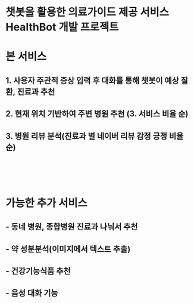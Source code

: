 # 챗봇을 활용한 의료가이드 제공 서비스 HealthBot 개발 프로젝트

# 본 서비스
## 1. 사용자 주관적 증상 입력 후 대화를 통해 챗봇이 예상 질환, 진료과 추천
## 2. 현재 위치 기반하여 주변 병원 추천 (3. 서비스 비율 순)
## 3. 병원 리뷰 분석(진료과 별 네이버 리뷰 감정 긍정 비율 순) <br><br><br><br>

# 가능한 추가 서비스
## - 동네 병원, 종합병원 진료과 나눠서 추천
## - 약 성분분석(이미지에서 텍스트 추출)
## - 건강기능식품 추천
## - 음성 대화 기능 <br><br><br><br>
